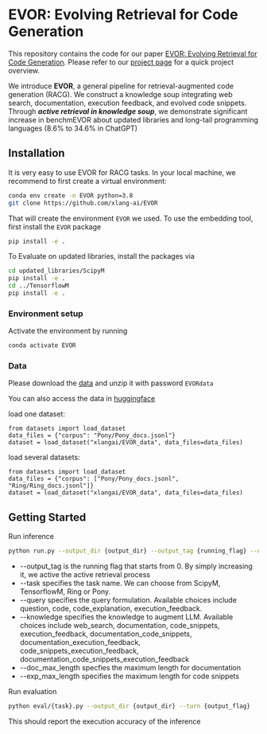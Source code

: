 # EVOR: Evolving Retrieval for Code Generation

This repository contains the code for our paper [EVOR: Evolving Retrieval for Code Generation](https://arxiv.org/abs/2402.12317). Please refer to our [project page](https://EVOR-codegen.github.io/) for a quick project overview.

We introduce **EVOR**, a general pipeline for retrieval-augmented code generation (RACG). 
We construct a knowledge soup integrating web search, documentation, execution feedback, and evolved code snippets.
Through ***active retrieval in knowledge soup***, we demonstrate significant increase in benchmEVOR about updated libraries and long-tail programming languages (8.6% to 34.6% in ChatGPT)

## Installation
It is very easy to use EVOR for RACG tasks. In your local machine, we recommend to first create a virtual environment:
```bash
conda env create -n EVOR python=3.8
git clone https://github.com/xlang-ai/EVOR
```
That will create the environment `EVOR` we used. To use the embedding tool, first install the `EVOR` package
```bash
pip install -e .
```
To Evaluate on updated libraries, install the packages via
```bash
cd updated_libraries/ScipyM
pip install -e .
cd ../TensorflowM
pip install -e .
```

### Environment setup

Activate the environment by running
```bash
conda activate EVOR
```

### Data
Please download the [data](https://drive.google.com/file/d/1g_i6Xyl5wFBeXsQGG5kHzCHwtJiHgTq9/view?usp=sharing) and unzip it with password `EVORdata`

You can also access the data in [huggingface](https://huggingface.co/datasets/xlangai/EVOR_data)

load one dataset:
```
from datasets import load_dataset
data_files = {"corpus": "Pony/Pony_docs.jsonl"}
dataset = load_dataset("xlangai/EVOR_data", data_files=data_files)
```

load several datasets:
```
from datasets import load_dataset
data_files = {"corpus": ["Pony/Pony_docs.jsonl", "Ring/Ring_docs.jsonl"]}
dataset = load_dataset("xlangai/EVOR_data", data_files=data_files)
```

## Getting Started
Run inference
```bash
python run.py --output_dir {output_dir} --output_tag {running_flag} --openai_key {your_openai_key} --task {task_name}
```
* --output_tag is the running flag that starts from 0. By simply increasing it, we active the active retrieval process
* --task specifies the task name. We can choose from ScipyM, TensorflowM, Ring or Pony.
* --query specifies the query formulation. Available choices include question, code, code_explanation, execution_feedback.
* --knowledge specifies the knowledge to augment LLM. Available choices include web_search, documentation, code_snippets, execution_feedback, documentation_code_snippets, documentation_execution_feedback, code_snippets_execution_feedback, documentation_code_snippets_execution_feedback
* --doc_max_length specfies the maximum length for documentation
* --exp_max_length specifies the maximum length for code snippets

Run evaluation
```bash
python eval/{task}.py --output_dir {output_dir} --turn {output_flag}
```
This should report the execution accuracy of the inference

